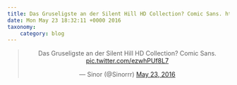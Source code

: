 ```yaml
---
title: Das Gruseligste an der Silent Hill HD Collection? Comic Sans. http://twitter.com/Sinorrr/status/734792783320502274/photo/1
date: Mon May 23 18:32:11 +0000 2016
taxonomy:
    category: blog
---
```

<blockquote class="twitter-tweet" align="center"><p lang="de" dir="ltr">Das Gruseligste an der Silent Hill HD Collection? Comic Sans. <a href="http://twitter.com/Sinorrr/status/734792783320502274/photo/1">pic.twitter.com/ezwhPUf8L7</a></p>&mdash; Sinor (@Sinorrr) <a href="https://twitter.com/Sinorrr/status/734792783320502274">May 23, 2016</a></blockquote>
